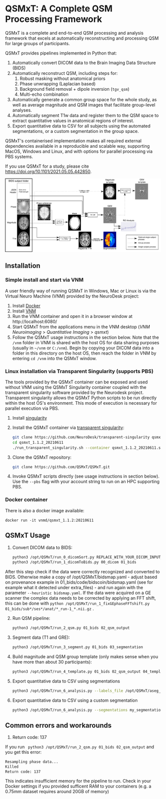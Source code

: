 # QSMxT: A Complete QSM Processing Framework

QSMxT is a complete and end-to-end QSM processing and analysis framework that excels at automatically reconstructing and processing QSM for large groups of participants. 

QSMxT provides pipelines implemented in Python that:

1. Automatically convert DICOM data to the Brain Imaging Data Structure (BIDS)
2. Automatically reconstruct QSM, including steps for:
   1. Robust masking without anatomical priors
   2. Phase unwrapping (Laplacian based)
   3. Background field removal + dipole inversion (`tgv_qsm`)
   4. Multi-echo combination
3. Automatically generate a common group space for the whole study, as well as average magnitude and QSM images that facilitate group-level analyses.
4. Automatically segment T1w data and register them to the QSM space to extract quantitative values in anatomical regions of interest.
5. Export quantitative data to CSV for all subjects using the automated segmentations, or a custom segmentation in the group space.

QSMxT's containerised implementation makes all required external dependencies available in a reproducible and scalable way, supporting MacOS, Windows and Linux, and with options for parallel processing via PBS systems.

If you use QSMxT for a study, please cite https://doi.org/10.1101/2021.05.05.442850.

![QSMxT Process Diagram](diagram.png)

## Installation
### Simple install and start via VNM

A user friendly way of running QSMxT in Windows, Mac or Linux is via the Virtual Neuro Machine (VNM) provided by the NeuroDesk project:

1. Install [Docker](https://www.docker.com/)
2. Install [VNM](https://github.com/NeuroDesk/vnm/)
3. Run the VNM container and open it in a browser window at http://localhost:6080/
4. Start QSMxT from the applications menu in the VNM desktop
   (*VNM Neuroimaging* > *Quantitative Imaging* > *qsmxt*)
3. Follow the QSMxT usage instructions in the section below. Note that the `/vnm` folder in VNM is shared with the host OS for data sharing purposes (usually in `~/vnm` or `C:/vnm`). Begin by copying your DICOM data into a folder in this directory on the host OS, then reach the folder in VNM by entering `cd /vnm` into the QSMxT window.

### Linux installation via Transparent Singularity (supports PBS)

The tools provided by the QSMxT container can be exposed and used without VNM using the QSMxT Singularity container coupled with the transparent singularity software provided by the Neurodesk project. Transparent singularity allows the QSMxT Python scripts to be run directly within the host OS's environment. This mode of execution is necessary for parallel execution via PBS.

1. Install [singularity](https://sylabs.io/guides/3.0/user-guide/quick_start.html)
   
2. Install the QSMxT container via [transparent singularity](https://github.com/neurodesk/transparent-singularity):

    ```bash
    git clone https://github.com/NeuroDesk/transparent-singularity qsmxt_1.1.2_20210611
    cd qsmxt_1.1.2_20210611
    ./run_transparent_singularity.sh --container qsmxt_1.1.2_20210611.simg
    ```

3. Clone the QSMxT repository:
    ```bash
    git clone https://github.com/QSMxT/QSMxT.git
    ```

4. Invoke QSMxT scripts directly (see usage instructions in section below). Use the `--pbs` flag with your account string to run on an HPC supporting PBS.

### Docker container

There is also a docker image available:

```
docker run -it vnmd/qsmxt_1.1.2:20210611
```

## QSMxT Usage
1. Convert DICOM data to BIDS:
    ```bash
    python3 /opt/QSMxT/run_0_dicomSort.py REPLACE_WITH_YOUR_DICOM_INPUT_DATA_DIRECTORY 00_dicom
    python3 /opt/QSMxT/run_1_dicomToBids.py 00_dicom 01_bids
    ```
After this step check if the data were correctly recognized and converted to BIDS. Otherwise make a copy of /opt/QSMxT/bidsmap.yaml - adjust based on provenance example in 01_bids/code/bidscoin/bidsmap.yaml (see for example what it detected under extra_files) - and run again with the parameter `--heuristic bidsmap.yaml`. If the data were acquired on a GE scanner the complex data needs to be corrected by applying an FFT shift, this can be done with `python /opt/QSMxT/run_1_fixGEphaseFFTshift.py 01_bids/sub*/ses*/anat/*_run-1_*.nii.gz` . 

2. Run QSM pipeline:
    ```bash
    python3 /opt/QSMxT/run_2_qsm.py 01_bids 02_qsm_output
    ```
3. Segment data (T1 and GRE):
    ```bash
    python3 /opt/QSMxT/run_3_segment.py 01_bids 03_segmentation
    ```
4. Build magnitude and QSM group template (only makes sense when you have more than about 30 participants):
    ```bash
    python3 /opt/QSMxT/run_4_template.py 01_bids 02_qsm_output 04_template
    ```
5. Export quantitative data to CSV using segmentations
    ```bash
    python3 /opt/QSMxT/run_6_analysis.py --labels_file /opt/QSMxT/aseg_labels.csv --segmentations 03_segmentation/qsm_segmentations/*.nii --qsm_files 02_qsm_output/qsm_final/*/*.nii --out_dir 06_analysis
    ```
6. Export quantitative data to CSV using a custom segmentation
    ```bash
    python3 /opt/QSMxT/run_6_analysis.py --segmentations my_segmentation.nii --qsm_files 04_qsm_template/qsm_transformed/*/*.nii --out_dir 07_analysis
    ```

## Common errors and workarounds
1. Return code: 137

If you run ` python3 /opt/QSMxT/run_2_qsm.py 01_bids 02_qsm_output` and you get this error:
```
Resampling phase data...
Killed
Return code: 137
``` 
This indicates insufficient memory for the pipeline to run. Check in your Docker settings if you provided sufficent RAM to your containers (e.g. a 0.75mm dataset requires around 20GB of memory)
